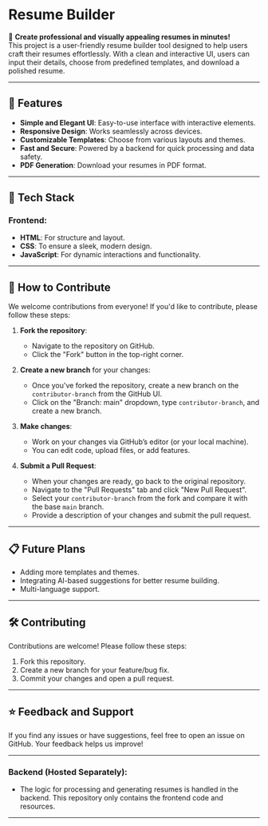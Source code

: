 # Resume Builder

🎯 **Create professional and visually appealing resumes in minutes!**  
This project is a user-friendly resume builder tool designed to help users craft their resumes effortlessly. With a clean and interactive UI, users can input their details, choose from predefined templates, and download a polished resume.

---

## 🌟 Features

- **Simple and Elegant UI**: Easy-to-use interface with interactive elements.
- **Responsive Design**: Works seamlessly across devices.
- **Customizable Templates**: Choose from various layouts and themes.
- **Fast and Secure**: Powered by a backend for quick processing and data safety.
- **PDF Generation**: Download your resumes in PDF format.

---

## 🔧 Tech Stack

### Frontend:
- **HTML**: For structure and layout.
- **CSS**: To ensure a sleek, modern design.
- **JavaScript**: For dynamic interactions and functionality.


---

## 🚀 How to Contribute

We welcome contributions from everyone! If you'd like to contribute, please follow these steps:

1. **Fork the repository**:
   - Navigate to the repository on GitHub.
   - Click the "Fork" button in the top-right corner.

2. **Create a new branch** for your changes:
   - Once you've forked the repository, create a new branch on the `contributor-branch` from the GitHub UI.
   - Click on the "Branch: main" dropdown, type `contributor-branch`, and create a new branch.

3. **Make changes**:
   - Work on your changes via GitHub’s editor (or your local machine).
   - You can edit code, upload files, or add features.

4. **Submit a Pull Request**:
   - When your changes are ready, go back to the original repository.
   - Navigate to the "Pull Requests" tab and click "New Pull Request".
   - Select your `contributor-branch` from the fork and compare it with the base `main` branch.
   - Provide a description of your changes and submit the pull request.

---

## 📋 Future Plans

- Adding more templates and themes.
- Integrating AI-based suggestions for better resume building.
- Multi-language support.

---

## 🛠️ Contributing

Contributions are welcome! Please follow these steps:

1. Fork this repository.
2. Create a new branch for your feature/bug fix.
3. Commit your changes and open a pull request.

---

## ⭐ Feedback and Support

If you find any issues or have suggestions, feel free to open an issue on GitHub. Your feedback helps us improve!

---


### Backend (Hosted Separately):
- The logic for processing and generating resumes is handled in the backend. This repository only contains the frontend code and resources.

--------

